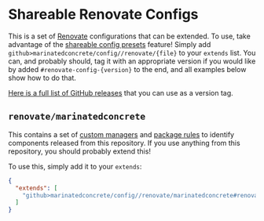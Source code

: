# Shareable Renovate Configs

This is a set of [Renovate](https://docs.renovatebot.com/) configurations that can be extended. To use, take advantage
of the [shareable config presets](https://docs.renovatebot.com/config-presets/) feature! Simply add
`github>marinatedconcrete/config//renovate/{file}` to your `extends` list. You can, and probably should, tag it with
an appropriate version if you would like by added `#renovate-config-{version}` to the end, and all examples below show
how to do that.

[Here is a full list of GitHub releases](https://github.com/marinatedconcrete/config/releases?q=%22renovate-config%22)
that you can use as a version tag.

## `renovate/marinatedconcrete`

This contains a set of [custom managers](https://docs.renovatebot.com/modules/manager/regex/) and
[package rules](https://docs.renovatebot.com/configuration-options/#packagerules) to identify components released from
this repository. If you use anything from this repository, you should probably extend this!

To use this, simply add it to your `extends`:

```json
{
  "extends": [
    "github>marinatedconcrete/config//renovate/marinatedconcrete#renovate-config-2.0.0"
  ]
}
```
